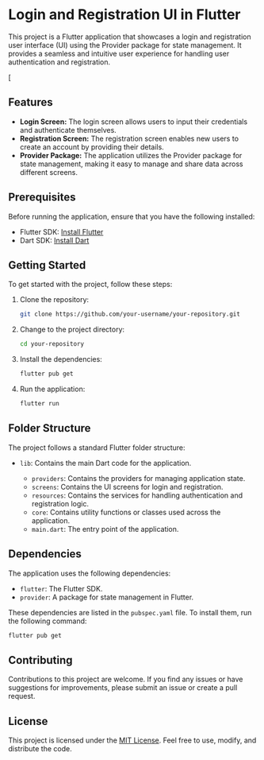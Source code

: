 # Login and Registration UI in Flutter

This project is a Flutter application that showcases a login and registration user interface (UI) using the Provider package for state management. It provides a seamless and intuitive user experience for handling user authentication and registration.

[

## Features

- **Login Screen:** The login screen allows users to input their credentials and authenticate themselves.
- **Registration Screen:** The registration screen enables new users to create an account by providing their details.
- **Provider Package:** The application utilizes the Provider package for state management, making it easy to manage and share data across different screens.

## Prerequisites

Before running the application, ensure that you have the following installed:

- Flutter SDK: [Install Flutter](https://flutter.dev/docs/get-started/install)
- Dart SDK: [Install Dart](https://dart.dev/get-dart)

## Getting Started

To get started with the project, follow these steps:

1. Clone the repository:

   ```bash
   git clone https://github.com/your-username/your-repository.git
   ```

2. Change to the project directory:

   ```bash
   cd your-repository
   ```

3. Install the dependencies:

   ```bash
   flutter pub get
   ```

4. Run the application:

   ```bash
   flutter run
   ```

## Folder Structure

The project follows a standard Flutter folder structure:

- `lib`: Contains the main Dart code for the application.

  - `providers`: Contains the providers for managing application state.
  - `screens`: Contains the UI screens for login and registration.
  - `resources`: Contains the services for handling authentication and registration logic.
  - `core`: Contains utility functions or classes used across the application.
  - `main.dart`: The entry point of the application.

## Dependencies

The application uses the following dependencies:

- `flutter`: The Flutter SDK.
- `provider`: A package for state management in Flutter.


These dependencies are listed in the `pubspec.yaml` file. To install them, run the following command:

```bash
flutter pub get
```

## Contributing

Contributions to this project are welcome. If you find any issues or have suggestions for improvements, please submit an issue or create a pull request.

## License

This project is licensed under the [MIT License](LICENSE). Feel free to use, modify, and distribute the code.
